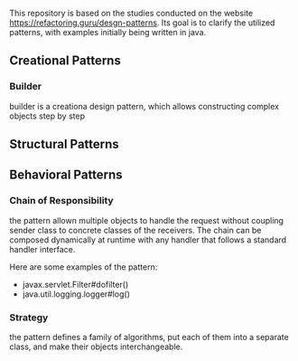 This repository is based on the studies conducted on the website https://refactoring.guru/desgn-patterns. Its goal is to clarify the utilized patterns, with examples initially being written in java.

## Creational Patterns

### Builder
builder is a creationa design pattern, which allows constructing complex objects step by step

## Structural Patterns

## Behavioral Patterns

### Chain of Responsibility
the pattern allown multiple objects to handle the request without coupling sender class to concrete classes of the receivers. The chain can be composed dynamically at runtime with any handler that follows a standard handler interface.

Here are some examples of the pattern:
- javax.servlet.Filter#dofilter()
- java.util.logging.logger#log()

### Strategy
the pattern defines a family of algorithms, put each of them into a separate class, and make their objects interchangeable.


